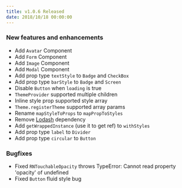 ```yaml
---
title: v1.0.6 Released
date: 2018/10/18 00:00:00
---
```


### New features and enhancements

- Add `Avatar` Component
- Add `Form` Component
- Add `Image` Component
- Add `Modal` Component
- Add prop type `textStyle` to `Badge` and `CheckBox`
- Add prop type `barStyle` to `Badge` and `Screen`
- Disable `Button` when `loading` is true
- `ThemeProvider` supported multiple children
- Inline style prop supported style array
- `Theme.registerTheme` supported array params
- Rename `mapStyleToProps` to `mapPropToStyles`
- Remove [Lodash](https://lodash.com/) dependency
- Add `getWrappedInstance` (use it to get ref) to `withStyles`
- Add prop type `label` to `Divider`
- Add prop type `circular` to `Button`

### Bugfixes

- Fixed `RNTouchableOpacity` throws TypeError: Cannot read property 'opacity' of undefined
- Fixed `Button` fluid style bug
